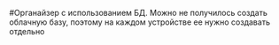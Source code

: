 #Органайзер с использованием БД. Можно не получилось создать облачную базу, поэтому на каждом устройстве ее нужно создавать отдельно
